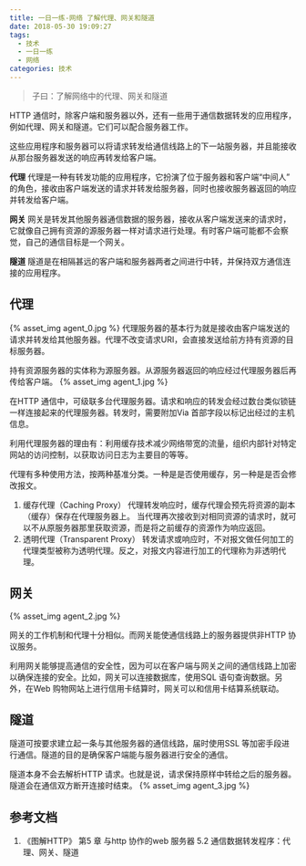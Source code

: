 ```yaml
---
title: 一日一练-网络 了解代理、网关和隧道
date: 2018-05-30 19:09:27
tags:
  - 技术
  - 一日一练
  - 网络
categories: 技术
---
```


>子曰：了解网络中的代理、网关和隧道

HTTP 通信时，除客户端和服务器以外，还有一些用于通信数据转发的应用程序，例如代理、网关和隧道。它们可以配合服务器工作。

这些应用程序和服务器可以将请求转发给通信线路上的下一站服务器，并且能接收从那台服务器发送的响应再转发给客户端。

<!--more-->

**代理**
代理是一种有转发功能的应用程序，它扮演了位于服务器和客户端“中间人” 的角色，接收由客户端发送的请求并转发给服务器，同时也接收服务器返回的响应并转发给客户端。

**网关**
网关是转发其他服务器通信数据的服务器，接收从客户端发送来的请求时，它就像自己拥有资源的源服务器一样对请求进行处理。有时客户端可能都不会察觉，自己的通信目标是一个网关。

**隧道**
隧道是在相隔甚远的客户端和服务器两者之间进行中转，并保持双方通信连接的应用程序。

## 代理
{% asset_img agent_0.jpg %}
代理服务器的基本行为就是接收由客户端发送的请求并转发给其他服务器。代理不改变请求URI，会直接发送给前方持有资源的目标服务器。

持有资源服务器的实体称为源服务器。从源服务器返回的响应经过代理服务器后再传给客户端。
{% asset_img agent_1.jpg %}

在HTTP 通信中，可级联多台代理服务器。请求和响应的转发会经过数台类似锁链一样连接起来的代理服务器。转发时，需要附加Via 首部字段以标记出经过的主机信息。

利用代理服务器的理由有：利用缓存技术减少网络带宽的流量，组织内部针对特定网站的访问控制，以获取访问日志为主要目的等等。

代理有多种使用方法，按两种基准分类。一种是是否使用缓存，另一种是是否会修改报文。
1. 缓存代理（Caching Proxy）
  代理转发响应时，缓存代理会预先将资源的副本（缓存）保存在代理服务器上。
  当代理再次接收到对相同资源的请求时，就可以不从原服务器那里获取资源，而是将之前缓存的资源作为响应返回。
2. 透明代理（Transparent Proxy）
  转发请求或响应时，不对报文做任何加工的代理类型被称为透明代理。反之，对报文内容进行加工的代理称为非透明代理。

## 网关
{% asset_img agent_2.jpg %}

网关的工作机制和代理十分相似。而网关能使通信线路上的服务器提供非HTTP 协议服务。

利用网关能够提高通信的安全性，因为可以在客户端与网关之间的通信线路上加密以确保连接的安全。比如，网关可以连接数据库，使用SQL 语句查询数据。另外，在Web 购物网站上进行信用卡结算时，网关可以和信用卡结算系统联动。

## 隧道

隧道可按要求建立起一条与其他服务器的通信线路，届时使用SSL 等加密手段进行通信。隧道的目的是确保客户端能与服务器进行安全的通信。

隧道本身不会去解析HTTP 请求。也就是说，请求保持原样中转给之后的服务器。隧道会在通信双方断开连接时结束。
{% asset_img agent_3.jpg %}

## 参考文档
1. 《图解HTTP》 第5 章 与http 协作的web 服务器 5.2 通信数据转发程序：代理、网关、隧道
